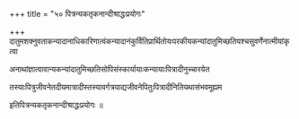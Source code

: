 +++
title = "५० पित्रन्यकतृकनान्दीश्राद्धःप्रयोगः"

+++
दातुमशक्नुवताकन्यादानाधिकारिणात्वंकन्यादानंकुर्वितिप्रार्थितोयःपरकीयकन्यांदातुमिच्छतियश्चसुवर्णेनात्मीयांकृत्वा

अनाथांज्ञात्वावान्यकन्यांदातुमिच्छतिसोपिसंस्कार्यायाःकन्यायाःपित्रादीनुच्चारयेत

तस्याःपित्रुजीवनेतदीयमात्रादीस्तस्यावर्गत्रयाद्यजीवनेपितुःपित्रादीनितियथासंभवमूह्यम

इतिपित्रन्यकतृकनान्दीश्राद्धःप्रयोगः ॥
